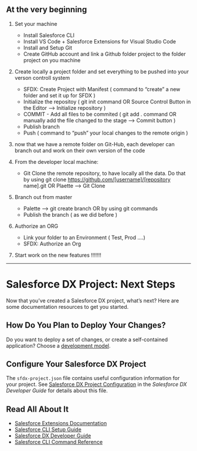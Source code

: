 ## At the very beginning
1. Set your machine
    - Install Salesforce CLI
    - Install VS Code + Salesforce Extensions for Visual Studio Code
    - Install and Setup Git
    - Create GitHub account and link a Github folder project to the folder project on you machine

2. Create locally a project folder and set everything to be pushed into your verson controll system
   - SFDX: Create Project with Manifest ( command to “create” a new folder and set it up for SFDX )
   - Initialize the repositoy ( git init command OR Source Control Button in the Editor --> Initialize repository )
   - COMMIT - Add all files to be commited ( git add . command OR manually add the file changed to the stage --> Commit button )
   - Publish branch 
   - Push ( command to “push” your local changes to the remote origin )

3. now that we have a remote folder on Git-Hub, each developer can branch out and work on their own version of the code

4. From the developer local machine:
    - Git Clone the remote repository, to have locally all the data. Do that by using git clone https://github.com/[username]/[repository name].git OR Plaette --> Git Clone

5. Branch out from master
    - Palette --> git create branch OR by using git commands
    - Publish the branch ( as we did before )

6. Authorize an ORG
    - Link your folder to an Environment ( Test, Prod ....)
    -  SFDX: Authorize an Org

7. Start work on the new features !!!!!!!
----









# Salesforce DX Project: Next Steps

Now that you’ve created a Salesforce DX project, what’s next? Here are some documentation resources to get you started.

## How Do You Plan to Deploy Your Changes?

Do you want to deploy a set of changes, or create a self-contained application? Choose a [development model](https://developer.salesforce.com/tools/vscode/en/user-guide/development-models).

## Configure Your Salesforce DX Project

The `sfdx-project.json` file contains useful configuration information for your project. See [Salesforce DX Project Configuration](https://developer.salesforce.com/docs/atlas.en-us.sfdx_dev.meta/sfdx_dev/sfdx_dev_ws_config.htm) in the _Salesforce DX Developer Guide_ for details about this file.

## Read All About It

- [Salesforce Extensions Documentation](https://developer.salesforce.com/tools/vscode/)
- [Salesforce CLI Setup Guide](https://developer.salesforce.com/docs/atlas.en-us.sfdx_setup.meta/sfdx_setup/sfdx_setup_intro.htm)
- [Salesforce DX Developer Guide](https://developer.salesforce.com/docs/atlas.en-us.sfdx_dev.meta/sfdx_dev/sfdx_dev_intro.htm)
- [Salesforce CLI Command Reference](https://developer.salesforce.com/docs/atlas.en-us.sfdx_cli_reference.meta/sfdx_cli_reference/cli_reference.htm)
